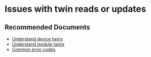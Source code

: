 <properties
	pageTitle="Issues with twin reads or updates"
	description="Issues with twin reads or updates"
	service="microsoft.devices"
	resource="iothubs"
	authors="jlian"
	ms.author="jlian"
	selfHelpType="generic"
	supportTopicIds="32630546"
	resourceTags=""
	productPesIds="15946"
	cloudEnvironments="public,BlackForest,Fairfax,Mooncake, usnat, ussec"
	articleId="f4c81c07-9b2e-4769-a187-2098d8d5cbb9"
	ownershipId="AzureIot_IotHub"
/>

# Issues with twin reads or updates

## **Recommended Documents**

* [Understand device twins](https://docs.microsoft.com/azure/iot-hub/iot-hub-devguide-device-twins)<br>
* [Understand module twins](https://docs.microsoft.com/azure/iot-hub/iot-hub-devguide-module-twins)<br>
* [Common error codes](https://docs.microsoft.com/rest/api/iothub/common-error-codes)<br>

